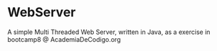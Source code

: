 # WebServer
A simple Multi Threaded Web Server, written in Java, as a exercise in bootcamp8 @ AcademiaDeCodigo.org
